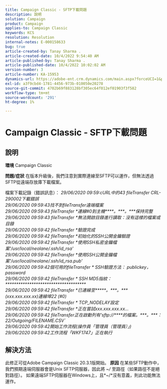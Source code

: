 ```yaml
---
title: Campaign Classic - SFTP下載問題
description: 說明
solution: Campaign
product: Campaign
applies-to: Campaign Classic
keywords: KCS
resolution: Resolution
internal-notes: E-000158633
bug: true
article-created-by: Tanay Sharma .
article-created-date: 10/4/2022 9:54:40 AM
article-published-by: Tanay Sharma .
article-published-date: 10/4/2022 10:02:02 AM
version-number: 3
article-number: KA-15953
dynamics-url: https://adobe-ent.crm.dynamics.com/main.aspx?forceUCI=1&pagetype=entityrecord&etn=knowledgearticle&id=ff71298d-ca43-ed11-bba2-0022480868ff
exl-id: a3f9cbd4-1781-4456-973b-010050e20278
source-git-commit: 4702b69f883128bf305ec64f012ef01903f3f582
workflow-type: tm+mt
source-wordcount: '291'
ht-degree: 1%

---
```


# Campaign Classic - SFTP下載問題

## 說明

<b>環境</b>
Campaign Classic


<b>問題/症狀</b>
在版本升級後，我們注意到實際連線至SFTP可以運作，但無法透過SFTP從遠端存放庫下載檔案。

檔案下載記錄（錯誤訊息）：
*29/06/2020 09:59:cURL中的43 fileTransfer CRL-290002下載錯誤
<br>29/06/2020 09:59:43找不到fileTransfer遠端檔案
<br>29/06/2020 09:59:43 fileTransfer \*連線#0到主機\*\*\*\*。\*\*\*。\*\*\*保持完整
<br>29/06/2020 09:59:43 fileTransfer \*無法開啟目錄進行讀取：沒有這樣的檔案或目錄
<br>29/06/2020 09:59:42 fileTransfer \*驗證完成
<br>29/06/2020 09:59:42 fileTransfer \*初始化的SSH公開金鑰驗證
<br>29/06/2020 09:59:42 fileTransfer \*使用SSH私密金鑰檔案&#39;/usr/local/neolane/.ssh/id_rsa&#39;
<br>29/06/2020 09:59:42 fileTransfer \*使用SSH公開金鑰檔案&#39;/usr/local/neolane/.ssh/id_rsa.pub&#39;
<br>29/06/2020 09:59:42個可用的fileTransfer \* SSH驗證方法： publickey，password
<br>29/06/2020 09:59:42 fileTransfer \* SSH MD5指紋： \*\*\*\*\*\*\*\*\*\*\*\*\*\*\*\*\*\*\*\*\*\*\*\*\*\*\*\*\*\*\*\*\*\*\*\*\*
<br>29/06/2020 09:59:42 fileTransfer \*已連線至\*\*\*\*\*。\*\*\*。\*\*\* (xxx.xxx.xxx.xx)連線埠22 (#0)
<br>29/06/2020 09:59:42 fileTransfer \* TCP_NODELAY設定
<br>29/06/2020 09:59:42 fileTransfer \*正在嘗試xxx.xxx.xxx.xx...
<br>29/06/2020 09:59:42 fileTransfer正在啟動列有&#39;sftp://\*\*\*\*的檔案。\*\*\*。\*\*\*：22/Outgoing/FILENAME.CSV`
<br>29/06/2020 09:59:42開始工作流程(操作員「管理員（管理員）」)
<br>29/06/2020 09:59:42工作流程「WKF1747」正在執行*

## 解決方法


此修正可從Adobe Campaign Classic 20.3.1版開始。
<b>原因</b>
在某些SFTP動作中，我們預期遠端伺服器會是Unix SFTP伺服器，因此將 *~/* 至路徑（如果路徑不是絕對路徑）。
如果遠端SFTP伺服器在Windows上，且*~/*沒有意義，則此功能無法運作。
